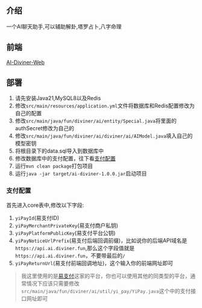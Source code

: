 ## 介绍
一个AI聊天助手,可以辅助解卦,塔罗占卜,八字命理
## 前端
[AI-Diviner-Web](https://github.com/AI-Diviner/AI-Diviner-Web)
## 部署
1. 请先安装Java21,MySQL8以及Redis
2. 修改`src/main/resources/application.yml`文件将数据库和Redis配置修改为自己的配置
3. 修改`src/main/java/fun/diviner/ai/entity/Special.java`将里面的authSecret修改为自己的
4. 修改`src/main/java/fun/diviner/ai/diviner/ai/AIModel.java`填入自己的模型密钥
5. 将根目录下的data.sql导入到数据库中
6. 修改数据库中的支付配置，往下看[支付配置](#支付配置)
7. 运行`mvn clean package`打包项目
8. 运行`java -jar target/ai-diviner-1.0.0.jar`启动项目
### 支付配置
首先进入core表中,修改以下字段:
1. `yiPayId`(易支付ID)
2. `yiPayMerchantPrivateKey`(易支付商户私钥)
3. `yiPayPlatformPublicKey`(易支付平台公钥)
4. `yiPayNoticeUrlPrefix`(易支付后端回调前缀)，比如说你的后端API域名是`https://api.ai.diviner.fun`,那么这个字段值就是`https://api.ai.diviner.fun`，不要带最后的`/`
5. `yiPayReturnUrl`(易支付前端回调地址)，这个输入你的前端网址即可
> 我这里使用的是[易支付](https://yi-pay.com/)这家的平台，你也可以使用其他的同类型的平台，通常情况下应该只需要修改`src/main/java/fun/diviner/ai/util/yi_pay/YiPay.java`这个中的支付接口网址即可
